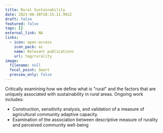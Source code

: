 ```yaml
---
title: Rural Sustainability
date: 2021-08-30T18:15:11.991Z
draft: false
featured: false
tags: []
external_link: NA
links:
  - icon: open-access
    icon_pack: ai
    name: Relevant publications
    url: tag/rurality
image:
  filename: null
  focal_point: Smart
  preview_only: false
---
```

Critically examining how we define what is "rural" and the factors that are uniquely associated with sustainability in *rural* areas. Ongoing work includes:

* Construction, sensitivity analysis, and validation of a measure of agricultural community adaptive capacity.
* Examination of the association between descriptive measure of rurality and perceived community well-being